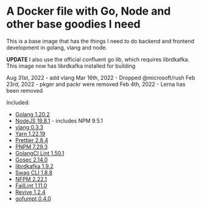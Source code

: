 # A Docker file with Go, Node and other base goodies I need

This is a base image that has the things I need to do backend and frontend development in golang, vlang and node.

**UPDATE** I also use the official confluent go lib, which requires librdkafka. This image now has librdkafka installed for building

Aug 31st, 2022 - add vlang
Mar 16th, 2022 - Dropped @microsoft/rush
Feb 23rd, 2022 - pkger and packr were removed
Feb 4th, 2022 - Lerna has been removed

Included:

- [Golang 1.20.2](https://golang.org/dl/)
- [NodeJS 19.8.1](https://nodejs.org/en/download/current/) - includes NPM 9.5.1
- [vlang 0.3.3](https://vlang.io/)
- [Yarn 1.22.19](https://www.npmjs.com/package/yarn)
- [Prettier 2.8.4](https://www.npmjs.com/package/prettier)
- [PNPM 7.29.3](https://www.npmjs.com/package/pnpm)
- [GolangCI Lint 1.50.1](https://github.com/golangci/golangci-lint)
- [Gosec 2.14.0](https://github.com/securego/gosec)
- [librdkafka 1.9.2](https://github.com/edenhill/librdkafka)
- [Swag CLI 1.8.8](https://github.com/swaggo/swag)
- [NFPM 2.22.1](https://github.com/goreleaser/nfpm)
- [FailLint 1.11.0](https://github.com/fatih/faillint)
- [Revive 1.2.4](https://github.com/mgechev/revive)
- [gofumpt 0.4.0](https://github.com/mvdan/gofumpt)
